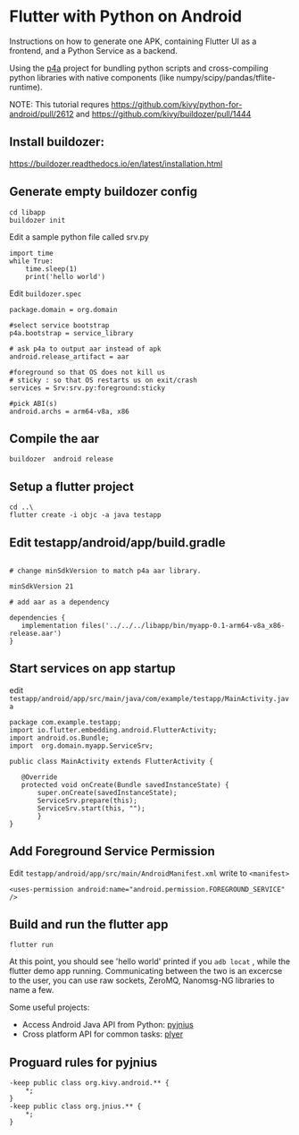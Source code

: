 # Flutter with Python on Android

 Instructions on how to generate one APK, containing Flutter UI as a frontend, and a Python Service as a backend.
 
 Using the [p4a](https://python-for-android.readthedocs.io/en/latest/) project for bundling python scripts and cross-compiling python libraries with native components (like numpy/scipy/pandas/tflite-runtime). 
 
NOTE: This tutorial requres https://github.com/kivy/python-for-android/pull/2612  and https://github.com/kivy/buildozer/pull/1444

## Install buildozer:
 https://buildozer.readthedocs.io/en/latest/installation.html

## Generate empty buildozer config

```
cd libapp
buildozer init
```

Edit a sample python file called srv.py

```
import time
while True:
    time.sleep(1)
    print('hello world')
```

Edit `buildozer.spec`

```
package.domain = org.domain

#select service bootstrap 
p4a.bootstrap = service_library 

# ask p4a to output aar instead of apk 
android.release_artifact = aar

#foreground so that OS does not kill us 
# sticky : so that OS restarts us on exit/crash 
services = Srv:srv.py:foreground:sticky  

#pick ABI(s)  
android.archs = arm64-v8a, x86
```

## Compile the aar 

`buildozer  android release`

##  Setup a flutter project
```
cd ..\
flutter create -i objc -a java testapp
```


## Edit testapp/android/app/build.gradle 

 ```

# change minSdkVersion to match p4a aar library. 

 minSdkVersion 21 

# add aar as a dependency 

dependencies { 
    implementation files('../../../libapp/bin/myapp-0.1-arm64-v8a_x86-release.aar') 
} 

 ```

## Start services on app startup


edit `testapp/android/app/src/main/java/com/example/testapp/MainActivity.java` 

 ```
package com.example.testapp; 
import io.flutter.embedding.android.FlutterActivity; 
import android.os.Bundle; 
import  org.domain.myapp.ServiceSrv; 

public class MainActivity extends FlutterActivity { 

    @Override 
    protected void onCreate(Bundle savedInstanceState) { 
        super.onCreate(savedInstanceState); 
        ServiceSrv.prepare(this); 
        ServiceSrv.start(this, ""); 
        } 
} 
```
 

##  Add Foreground Service Permission

Edit `testapp/android/app/src/main/AndroidManifest.xml`
write to `<manifest>`

   ` <uses-permission android:name="android.permission.FOREGROUND_SERVICE" /> `

 


## Build and run the flutter app 

`flutter run`
  
At this point, you should see 'hello world' printed if you `adb locat` , while the flutter demo app running.  Communicating between the two is an excercse to the user,  you can use raw sockets, ZeroMQ, Nanomsg-NG libraries to name a few.

Some useful projects:
 - Access Android Java API from Python: [pyjnius](https://pyjnius.readthedocs.io/en/stable/)
 - Cross platform API for common tasks: [plyer](https://github.com/kivy/plyer)

## Proguard rules for pyjnius

```
-keep public class org.kivy.android.** {
    *;
}
-keep public class org.jnius.** {
    *;
}
```

 

